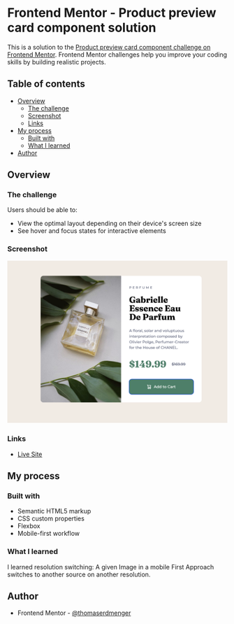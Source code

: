 # Frontend Mentor - Product preview card component solution

This is a solution to the [Product preview card component challenge on Frontend Mentor](https://www.frontendmentor.io/challenges/product-preview-card-component-GO7UmttRfa). Frontend Mentor challenges help you improve your coding skills by building realistic projects.

## Table of contents

- [Overview](#overview)
  - [The challenge](#the-challenge)
  - [Screenshot](#screenshot)
  - [Links](#links)
- [My process](#my-process)
  - [Built with](#built-with)
  - [What I learned](#what-i-learned)
- [Author](#author)

## Overview

### The challenge

Users should be able to:

- View the optimal layout depending on their device's screen size
- See hover and focus states for interactive elements

### Screenshot

![](./images/screenshot.png)

### Links

- [Live Site](https://thomaserdmenger.github.io/ProductCardComponent/)

## My process

### Built with

- Semantic HTML5 markup
- CSS custom properties
- Flexbox
- Mobile-first workflow

### What I learned

I learned resolution switching: A given Image in a mobile First Approach switches to another source on another resolution.

## Author

- Frontend Mentor - [@thomaserdmenger](https://www.frontendmentor.io/profile/thomaserdmenger)

